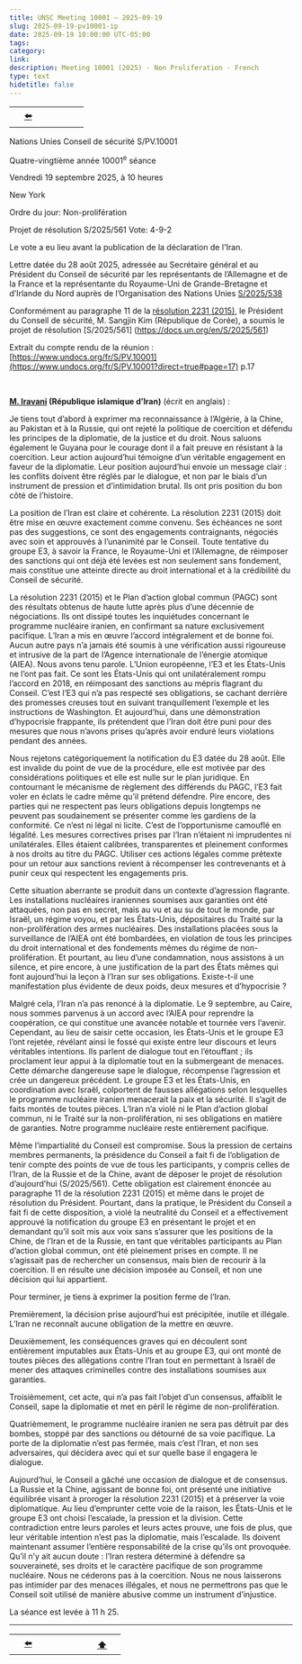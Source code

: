 ```yaml
---
title: UNSC Meeting 10001 – 2025-09-19
slug: 2025-09-19-pv10001-ip
date: 2025-09-19 10:00:00 UTC-05:00
tags: 
category: 
link: 
description: Meeting 10001 (2025) - Non Proliferation - French
type: text
hidetitle: false
---
```


<!-- 2025-09-19 meeting. Record of meeting available 2025-09-26 - 7 days. -->
 
<table><tr>
  <th scope="col" style="width: 50px;"><a href="/fr/statement1/2025-06-24-pv9944-ip/">⬅️</a></th>
  <th scope="col" style="width: 50px;"><a href=""></a></th> <!-- blank-->
</tr></table>


Nations Unies Conseil de sécurité S/PV.10001

Quatre-vingtième année 10001<sup>e</sup> séance

Vendredi 19 septembre 2025, à 10 heures

New York

Ordre du jour: Non-prolifération

Projet de résolution S/2025/561 Vote: 4-9-2

Le vote a eu lieu avant la publication de la déclaration de l'Iran.

Lettre datée du 28 août 2025, adressée au Secrétaire général et au Président du Conseil de sécurité par les représentants
de l’Allemagne et de la France et la représentante du Royaume-Uni de Grande-Bretagne et d’Irlande du Nord auprès de l’Organisation des Nations Unies [S/2025/538](https://docs.un.org/fr/S/2025/538)

Conformément au paragraphe 11 de la [résolution 2231 (2015)](https://digitallibrary.un.org/record/797839/files/S_RES_2231_%282015%29-FR.pdf), le Président du Conseil de sécurité, M. Sangjin Kim (République de Corée), a soumis le projet de résolution [S/2025/561] (https://docs.un.org/en/S/2025/561)

Extrait du compte rendu de la réunion : [https://www.undocs.org/fr/S/PV.10001](https://www.undocs.org/fr/S/PV.10001?direct=true#page=17) p.17

<br>

<!-- No fr wikiedia entry --> 
**[M. Iravani](https://en.wikipedia.org/wiki/Amir-Saeid_Iravani) (République islamique d’Iran)** (écrit en anglais) :

Je tiens tout d’abord à exprimer ma reconnaissance à l’Algérie, à la Chine, au Pakistan et à la Russie, qui ont rejeté la politique de coercition et défendu les principes de la diplomatie, de la justice et du droit. Nous saluons également le Guyana pour le courage dont il a fait preuve en résistant à la coercition. Leur action aujourd’hui témoigne d’un véritable engagement en faveur de la diplomatie. Leur position aujourd’hui envoie un message clair : les conflits doivent être réglés par le dialogue, et non par le biais d’un instrument de pression et d’intimidation brutal. Ils ont pris position du bon côté de l’histoire.

La position de l’Iran est claire et cohérente. La résolution 2231 (2015) doit être mise en œuvre exactement comme convenu. Ses échéances ne sont pas des suggestions, ce sont des engagements contraignants, négociés avec soin et approuvés à l’unanimité par le Conseil. Toute tentative du groupe E3, à savoir la France, le Royaume-Uni et l’Allemagne, de réimposer des sanctions qui ont déjà été levées est non seulement sans fondement, mais constitue une atteinte directe au droit international et à la crédibilité du Conseil de sécurité.

La résolution 2231 (2015) et le Plan d’action global commun (PAGC) sont des résultats obtenus de haute lutte après plus d’une décennie de négociations. Ils ont dissipé toutes les inquiétudes concernant le programme nucléaire iranien, en confirmant sa nature exclusivement pacifique. L’Iran a mis en œuvre l’accord intégralement et de bonne foi. Aucun autre pays n’a jamais été soumis à une vérification aussi rigoureuse et intrusive de la part de l’Agence internationale de l’énergie atomique (AIEA). Nous avons tenu parole. L’Union européenne, l’E3 et les États-Unis ne l’ont pas fait. Ce sont les États-Unis qui ont unilatéralement rompu l’accord en 2018, en réimposant des sanctions au mépris flagrant du Conseil. C’est l’E3 qui n’a pas respecté ses obligations, se cachant derrière des promesses creuses tout en suivant tranquillement l’exemple et les instructions de Washington. Et aujourd’hui, dans une démonstration d’hypocrisie frappante, ils prétendent que l’Iran doit être puni pour des mesures que nous n’avons prises qu’après avoir enduré leurs violations pendant des années.

Nous rejetons catégoriquement la notification du E3 datée du 28 août. Elle est invalide du point de vue de la procédure, elle est motivée par des considérations politiques et elle est nulle sur le plan juridique. En contournant le mécanisme de règlement des différends du PAGC, l’E3 fait voler en éclats le cadre même qu’il prétend défendre. Pire encore, des parties qui ne respectent pas leurs obligations depuis longtemps ne peuvent pas soudainement se présenter comme les gardiens de la conformité. Ce n’est ni légal ni licite. C’est de l’opportunisme camouflé en légalité. Les mesures correctives prises par l’Iran n’étaient ni imprudentes ni unilatérales. Elles étaient calibrées, transparentes et pleinement conformes à nos droits au titre du PAGC. Utiliser ces actions légales comme prétexte pour un retour aux sanctions revient à récompenser les contrevenants et à punir ceux qui respectent les engagements pris.

Cette situation aberrante se produit dans un contexte d’agression flagrante. Les installations nucléaires iraniennes soumises aux garanties ont été attaquées, non pas en secret, mais au vu et au su de tout le monde, par Israël, un régime voyou, et par les États-Unis, dépositaires du Traité sur la non-prolifération des armes nucléaires. Des installations placées sous la surveillance de l’AIEA ont été bombardées, en violation de tous les principes du droit international et des fondements mêmes du régime de non-prolifération. Et pourtant, au lieu d’une condamnation, nous assistons à un silence, et pire encore, à une justification de la part des États mêmes qui font aujourd’hui la leçon à l’Iran sur ses obligations. Existe-t-il une manifestation plus évidente de deux poids, deux mesures et d’hypocrisie ?

Malgré cela, l’Iran n’a pas renoncé à la diplomatie. Le 9 septembre, au Caire, nous sommes parvenus à un accord avec l’AIEA pour reprendre la coopération, ce qui constitue une avancée notable et tournée vers l’avenir. Cependant, au lieu de saisir cette occasion, les États-Unis et le groupe E3 l’ont rejetée, révélant ainsi le fossé qui existe entre leur discours et leurs véritables intentions. Ils parlent de dialogue tout en l’étouffant ; ils proclament leur appui à la diplomatie tout en la submergeant de menaces. Cette démarche dangereuse sape le dialogue, récompense l’agression et crée un dangereux précédent. Le groupe E3 et les États-Unis, en coordination avec Israël, colportent de fausses allégations selon lesquelles le programme nucléaire iranien menacerait la paix et la sécurité. Il s’agit de faits montés de toutes pièces. L’Iran n’a violé ni le Plan d’action global commun, ni le Traité sur la non-prolifération, ni ses obligations en matière de garanties. Notre programme nucléaire reste entièrement pacifique.

Même l’impartialité du Conseil est compromise. Sous la pression de certains membres permanents, la présidence du Conseil a fait fi de l’obligation de tenir compte des points de vue de tous les participants, y compris celles de l’Iran, de la Russie et de la Chine, avant de déposer le projet de résolution d’aujourd’hui (S/2025/561). Cette obligation est clairement énoncée au paragraphe 11 de la résolution 2231 (2015) et même dans le projet de résolution du Président. Pourtant, dans la pratique, le Président du Conseil a fait fi de cette disposition, a violé la neutralité du Conseil et a effectivement approuvé la notification du groupe E3 en présentant le projet et en demandant qu’il soit mis aux voix sans s’assurer que les positions de la Chine, de l’Iran et de la Russie, en tant que véritables participants au Plan d’action global commun, ont été pleinement prises en compte. Il ne s’agissait pas de rechercher un consensus, mais bien de recourir à la coercition. Il en résulte une décision imposée au Conseil, et non une décision qui lui appartient.

Pour terminer, je tiens à exprimer la position ferme de l’Iran. 

Premièrement, la décision prise aujourd’hui est précipitée, inutile et illégale. L’Iran ne reconnaît aucune obligation de la mettre en œuvre.

Deuxièmement, les conséquences graves qui en découlent sont entièrement imputables aux États-Unis et au groupe E3, qui ont monté de toutes pièces des allégations contre l’Iran tout en permettant à Israël de mener des attaques criminelles contre des installations soumises aux garanties.

Troisièmement, cet acte, qui n’a pas fait l’objet d’un consensus, affaiblit le Conseil, sape la diplomatie et met en péril le régime de non-prolifération.

Quatrièmement, le programme nucléaire iranien ne sera pas détruit par des bombes, stoppé par des sanctions ou détourné de sa voie pacifique. La porte de la diplomatie n’est pas fermée, mais c’est l’Iran, et non ses adversaires, qui décidera avec qui et sur quelle base il engagera le dialogue.

Aujourd’hui, le Conseil a gâché une occasion de dialogue et de consensus. La Russie et la Chine, agissant de bonne foi, ont présenté une initiative équilibrée visant à proroger la résolution 2231 (2015) et à préserver la voie diplomatique. Au lieu d’emprunter cette voie de la raison, les États-Unis et le groupe E3 ont choisi l’escalade, la pression et la division. Cette contradiction entre leurs paroles et leurs actes prouve, une fois de plus, que leur véritable intention n’est pas la diplomatie, mais l’escalade. Ils doivent maintenant assumer l’entière responsabilité de la crise qu’ils ont provoquée. Qu’il n’y ait aucun doute : l’Iran restera déterminé à défendre sa souveraineté, ses droits et le caractère pacifique de son programme nucléaire. Nous ne céderons pas à la coercition. Nous ne nous laisserons pas intimider par des menaces illégales, et nous ne permettrons pas que le Conseil soit utilisé de manière abusive comme un instrument d’injustice.


La séance est levée à 11 h 25.

<hr>
<table><tr>
  <th scope="col" style="width: 50px;"><a href="/fr/statement1/2025-06-24-pv9944-ip/">⬅️</a></th> 
  <th scope="col" style="width: 50px;"><a href=""></a></th> <!-- blank--> 
  <th scope="col" style="width: 50px;"><a href="/fr/statement1/2025-09-19-pv10001-ip/">⬆️</a></th>      
</tr></table>

